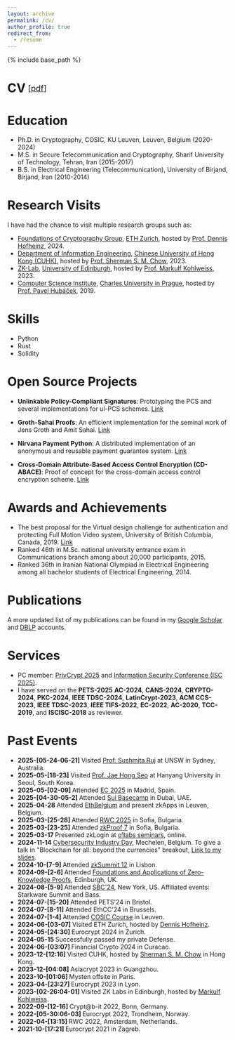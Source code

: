 ```yaml
---
layout: archive
permalink: /cv/
author_profile: true
redirect_from:
  - /resume
---
```


{% include base_path %}


<style>
.small {
  font-size: .65em;
  font-weight: normal;
  margin-left: .3em;
}
h1 {
  display: flex;
  align-items: center;
}
.award {
  color: orange;
  font-weight: bold;
}
</style>

# CV <span class="small">[<a class="artifact-link" target="_blank" href="{{ base_path }}/files/CV.pdf">pdf</a>]</span>


Education
======
* Ph.D. in Cryptography, COSIC, KU Leuven, Leuven, Belgium (2020-2024)
* M.S. in Secure Telecommunication and Cryptography, Sharif University of Technology, Tehran, Iran (2015-2017)
* B.S. in Electrical Engineering (Telecommunication), University of Birjand, Birjand, Iran (2010-2014)

Research Visits
======
I have had the chance to visit multiple research groups such as:

- [Foundations of Cryptography Group](https://foc.ethz.ch/#group-picture), [ETH Zurich](https://ethz.ch/en.html), hosted by [Prof. Dennis Hofheinz](https://inf.ethz.ch/people/person-detail.MjY4MTEw.TGlzdC8zMDQsLTg3NDc3NjI0MQ==.html), 2024.
- [Department of Information Engineering](https://www.ie.cuhk.edu.hk/), [Chinese University of Hong Kong (CUHK)](https://www.cuhk.edu.hk/english/index.html), hosted by [Prof. Sherman S. M. Chow](https://staff.ie.cuhk.edu.hk/~smchow/index.htm), 2023.
- [ZK-Lab](https://zk-lab.org/), [University of Edinburgh](https://www.ed.ac.uk/), hosted by [Prof. Markulf Kohlweiss](https://homepages.inf.ed.ac.uk/mkohlwei/), 2023. 
- [Computer Science Institute](https://www.mff.cuni.cz/en/iuuk), [Charles University in Prague](https://cuni.cz/UKEN-1.html), hosted by [Prof. Pavel Hubáček](https://iuuk.mff.cuni.cz/~hubacek/), 2019.

Skills
======
- Python
- Rust
- Solidity

Open Source Projects
======
- **Unlinkable Policy-Compliant Signatures**: Prototyping the PCS and several implementations for ul-PCS schemes. [Link](https://github.com/Mahdi171/Unlinkable_PCS)

- **Groth-Sahai Proofs**: An efficient implementation for the seminal work of Jens Groth and Amit Sahai. [Link](https://github.com/Mahdi171/Groth-Sahai)

- **Nirvana Payment Python**: A distributed implementation of an anonymous and reusable payment guarantee system. [Link](https://github.com/Mahdi171/CD-ABACE)

- **Cross-Domain Attribute-Based Access Control Encryption (CD-ABACE)**: Proof of concept for the cross-domain access control encryption scheme. [Link](https://github.com/Mahdi171/CD-ABACE)

Awards and Achievements
======
- The best proposal for the Virtual design challenge for authentication and protecting Full Motion Video system, University of British Columbia, Canada, 2019. [Link](https://blockchain.ubc.ca/news/virtual-design-challenge-authenticating-and-protecting-full-motion-videos)
- Ranked 46th in M.Sc. national university entrance exam in Communications branch among about 20,000 participants, 2015.
- Ranked 36th in Iranian National Olympiad in Electrical Engineering among all bachelor students of Electrical Engineering, 2014.

Publications
======
A more updated list of my publications can be found in my [Google Scholar](https://scholar.google.com/citations?user=6gVDkOUAAAAJ&hl=en) and [DBLP](https://dblp.org/pid/265/8748.html) accounts.

Services
======
* PC member: [PrivCrypt 2025](https://privcryptworkshop.github.io/) and [Information Security Conference (ISC 2025)](https://isc25.skku.edu/). 
*  I have served on the **PETS-2025** **AC-2024**, **CANS-2024**, **CRYPTO-2024**, **PKC-2024**, **IEEE TDSC-2024**, **LatinCrypt-2023**, **ACM CCS-2023**, **IEEE TDSC-2023**, **IEEE TIFS-2022**, **EC-2022**, **AC-2020**, **TCC-2019**, and **ISCISC-2018** as reviewer.

Past Events
======
- <b> 2025-[05-24-06-21] </b> Visited [Prof. Sushmita Ruj](https://research.unsw.edu.au/people/associate-professor-sushmita-ruj) at UNSW in Sydney, Australia.
- <b> 2025-05-[18-23] </b> Visited [Prof. Jae Hong Seo](https://sites.google.com/site/jhsbhs/) at Hanyang University in Seoul, South Korea.
- <b> 2025-05-[02-09] </b> Attended [EC 2025](https://eurocrypt.iacr.org/2025/) in Madrid, Spain.
- <b> 2025-[04-30-05-2] </b> Attended [Sui Basecamp](https://sui.io/basecamp) in Dubai, UAE. 
- <b> 2025-04-28 </b> Attended [EthBelgium](https://lu.ma/w71w962w) and present zkApps in Leuven, Belgium.
- <b> 2025-03-[25-28] </b> Attended [RWC 2025](https://rwc.iacr.org/2025/) in Sofia, Bulgaria.
- <b> 2025-03-[23-25] </b> Attended [zkProof 7](https://zkproof.org/events/zkproof-7-sofia/) in Sofia, Bulgaria.
- <b> 2025-03-17 </b> Presented zkLogin at [o1labs seminars](https://o1labs.notion.site/crypto-reading-group), online.
- <b> 2024-11-14 </b> [Cybersecurity Industry Day](https://cybersecurity-bites.be/industry-day-2024/), Mechelen, Belgium. To give a talk in "Blockchain for all: beyond the currencies" breakout, [Link to my slides](talks/2024-11-14). 
- <b> 2024-10-[7-9] </b> Attended [zkSummit 12](https://www.zksummit.com/) in Lisbon.
- <b> 2024-09-[2-6] </b> Attended [Foundations and Applications of Zero-Knowledge Proofs](https://www.icms.org.uk/ZeroKnowledgeProofs), Edinburgh, UK.
- <b> 2024-08-[5-9] </b> Attended [SBC'24](https://www.sbc-conference.com/), New York, US. Affiliated events: Starkware Summit and Bass.
- <b> 2024-07-[15-20] </b> Attended PETS'24 in Bristol. 
- <b> 2024-07-[8-11] </b> Attended EthCC'24 in Brussels.
- <b> 2024-07-[1-4] </b> Attended [COSIC Course](https://www.esat.kuleuven.be/cosic/events/cosic-course/) in Leuven.
- <b> 2024-06-[03-07] </b> Visited ETH Zurich, hosted by [Dennis Hofheinz](https://people.inf.ethz.ch/dhofheinz/).
- <b> 2024-05-[24:30] </b> Eurocrypt 2024 in Zurich. 
- <b> 2024-05-15 </b> Successfully passed my private Defense.
- <b> 2024-06-[03:07] </b> Financial Crypto 2024 in Curacao.
- <b> 2023-12-[12:16] </b> Visited CUHK, hosted by [Sherman S. M. Chow](https://staff.ie.cuhk.edu.hk/~smchow/index.htm) in Hong Kong.
- <b> 2023-12-[04:08] </b> Asiacrypt 2023 in Guangzhou.
- <b> 2023-10-[01:06] </b> Mysten offsite in Paris.
- <b> 2023-04-[23:27] </b> Eurocrypt 2023 in Lyon.
- <b> 2023-[02-26:04-01] </b> Visited ZK Labs in Edinburgh, hosted by [Markulf Kohlweiss](https://homepages.inf.ed.ac.uk/mkohlwei/).
- <b> 2022-09-[12-16] </b> Crypt@b-it 2022, Bonn, Germany.
- <b> 2022-[05-30:06-03] </b> Eurocrypt 2022, Trondheim, Norway.
- <b> 2022-04-[13:15] </b> RWC 2022, Amsterdam, Netherlands.
- <b> 2021-10-[17:21] </b> Eurocrypt 2021 in Zagreb.
